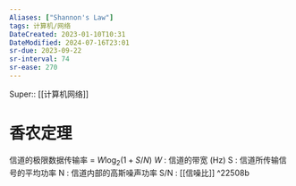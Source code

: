```yaml
---
Aliases: ["Shannon's Law"]
tags: 计算机/网络
DateCreated: 2023-01-10T10:31
DateModified: 2024-07-16T23:01
sr-due: 2023-09-22
sr-interval: 74
sr-ease: 270
---
```

Super:: [[计算机网络]]
# 香农定理

信道的极限数据传输率 = $W\log_2{(1+S/N)}$
$W$ : 信道的带宽 (Hz)
S : 信道所传输信号的平均功率
N : 信道内部的高斯噪声功率
S/N : [[信噪比]] ^22508b
